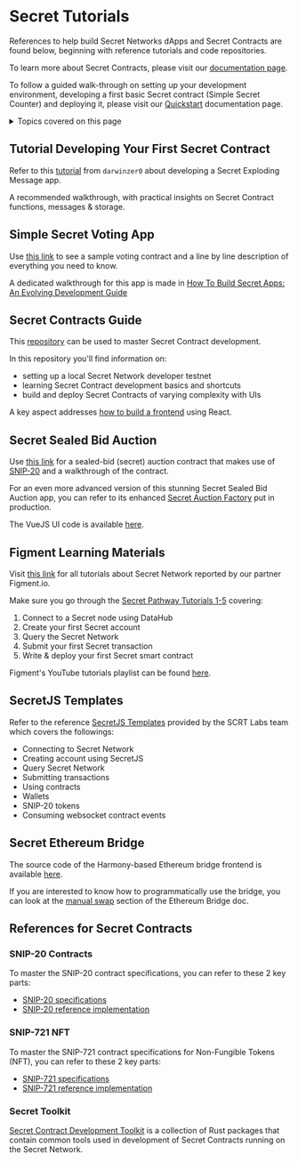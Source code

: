 # Secret Tutorials

References to help build Secret Networks dApps and Secret Contracts are found below, beginning with reference tutorials and code repositories.

To learn more about Secret Contracts, please visit our [documentation page](/dev/secret-contracts.html).

To follow a guided walk-through on setting up your development environment, developing a first basic Secret contract (Simple Secret Counter) and deploying it, please visit our [Quickstart](/dev/quickstart.html) documentation page.

<details>
  <summary>Topics covered on this page</summary>

  - Tutorials
    * [Tutorial Developing Your First Secret Contract](#tutorial-developing-your-first-secret-contract) 
    * [Simple Secret Voting App](#simple-secret-voting-app)
    * [Secret Contracts Guide](#secret-contracts-guide)
    * [Secret Sealed Bid Auction](#secret-sealed-bid-auction)
    * [Figment Learning Materials](#figment-learning-materials)
    * [SecretJS Templates](#secretjs-templates)
    * [Secret Ethereum Bridge](#secret-ethereum-bridge)
    * [Secret References for Contracts](#secret-references-for-contracts) 
  
</details>


## Tutorial Developing Your First Secret Contract
Refer to this [tutorial](https://github.com/darwinzer0/secret-contract-tutorials/tree/main/tutorial1) from `darwinzer0` about developing a Secret Exploding Message app.

A recommended walkthrough, with practical insights on Secret Contract functions, messages & storage.


## Simple Secret Voting App
Use [this link](https://github.com/scrtlabs/SecretSimpleVote/blob/master/src/contract.rs) to see a sample voting contract and a line by line description of everything you need to know.

A dedicated walkthrough for this app is made in [How To Build Secret Apps: An Evolving Development Guide](https://scrt.network/blog/how-to-build-secret-apps/)


## Secret Contracts Guide
This [repository](https://github.com/scrtlabs/secret-contracts-guide) can be used to master Secret Contract development.

In this repository you'll find information on:
- setting up a local Secret Network developer testnet
- learning Secret Contract development basics and shortcuts
- build and deploy Secret Contracts of varying complexity with UIs

A key aspect addresses [how to build a frontend](https://github.com/scrtlabs/secret-contracts-guide/blob/master/building-a-frontend.md) using React.


## Secret Sealed Bid Auction
Use [this link](https://github.com/baedrik/SCRT-sealed-bid-auction) for a sealed-bid (secret) auction contract that makes use of [SNIP-20](https://github.com/scrtlabs/snip20-reference-impl) and a walkthrough of the contract.

For an even more advanced version of this stunning Secret Sealed Bid Auction app, you can refer to its enhanced [Secret Auction Factory](https://github.com/baedrik/secret-auction-factory) put in production.

The VueJS UI code is available [here](https://github.com/stakeordie/scrt-auction).


## Figment Learning Materials
Visit [this link](https://learn.figment.io/network-documentation/secret) for all tutorials about Secret Network reported by our partner Figment.io.

Make sure you go through the [Secret Pathway Tutorials 1-5](https://learn.figment.io/network-documentation/secret/secret-pathway#secret-pathway-tutorials) covering:
1. Connect to a Secret node using DataHub
2. Create your first Secret account
3. Query the Secret Network
4. Submit your first Secret transaction
5. Write & deploy your first Secret smart contract

Figment's YouTube tutorials playlist can be found [here](https://youtube.com/playlist?list=PLkgTdjgP1aUBZzU5BpYoa5WJx184d_f0k). 


## SecretJS Templates
Refer to the reference [SecretJS Templates](https://github.com/scrtlabs/SecretJS-Templates) provided by the SCRT Labs team which covers the followings: 
- Connecting to Secret Network
- Creating account using SecretJS
- Query Secret Network
- Submitting transactions
- Using contracts
- Wallets
- SNIP-20 tokens
- Consuming websocket contract events


## Secret Ethereum Bridge
The source code of the Harmony-based Ethereum bridge frontend is available [here](https://github.com/scrtlabs/EthereumBridgeFrontend).

If you are interested to know how to programmatically use the bridge, you can look at the [manual swap](https://github.com/scrtlabs/EthereumBridge#manual-swap) section of the Ethereum Bridge doc. 


## References for Secret Contracts
### SNIP-20 Contracts
To master the SNIP-20 contract specifications, you can refer to these 2 key parts:
- [SNIP-20 specifications](https://github.com/SecretFoundation/SNIPs/blob/master/SNIP-20.md)
- [SNIP-20 reference implementation](https://github.com/scrtlabs/snip20-reference-impl)

### SNIP-721 NFT
To master the SNIP-721 contract specifications for Non-Fungible Tokens (NFT), you can refer to these 2 key parts:
- [SNIP-721 specifications](https://github.com/SecretFoundation/SNIPs/blob/master/SNIP-721.md)
- [SNIP-721 reference implementation](https://github.com/baedrik/snip721-reference-impl)

### Secret Toolkit
[Secret Contract Development Toolkit](https://github.com/scrtlabs/secret-toolkit) is a collection of Rust packages that contain common tools used in development of Secret Contracts running on the Secret Network.
